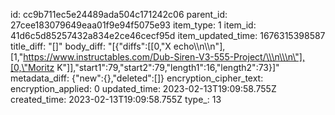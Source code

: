 id: cc9b711ec5e24489ada504c171242c06
parent_id: 27cee183079649eaa01f9e94f5075e93
item_type: 1
item_id: 41d6c5d85257432a834e2ce46cecf95d
item_updated_time: 1676315398587
title_diff: "[]"
body_diff: "[{\"diffs\":[[0,\"X echo\\\n\\\n\"],[1,\"https://www.instructables.com/Dub-Siren-V3-555-Project/\\\n\\\n\"],[0,\"Moritz K\"]],\"start1\":79,\"start2\":79,\"length1\":16,\"length2\":73}]"
metadata_diff: {"new":{},"deleted":[]}
encryption_cipher_text: 
encryption_applied: 0
updated_time: 2023-02-13T19:09:58.755Z
created_time: 2023-02-13T19:09:58.755Z
type_: 13